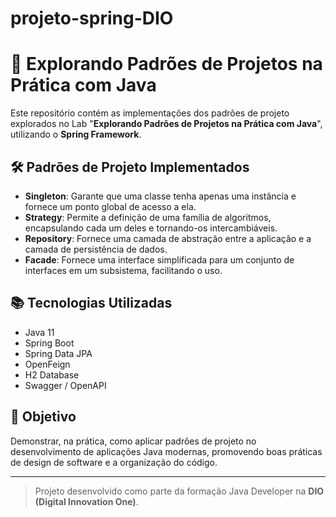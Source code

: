 # projeto-spring-DIO
# 🚀 Explorando Padrões de Projetos na Prática com Java

Este repositório contém as implementações dos padrões de projeto explorados no Lab "**Explorando Padrões de Projetos na Prática com Java**", utilizando o **Spring Framework**.

## 🛠 Padrões de Projeto Implementados

- **Singleton**: Garante que uma classe tenha apenas uma instância e fornece um ponto global de acesso a ela.
- **Strategy**: Permite a definição de uma família de algoritmos, encapsulando cada um deles e tornando-os intercambiáveis.
- **Repository**: Fornece uma camada de abstração entre a aplicação e a camada de persistência de dados.
- **Facade**: Fornece uma interface simplificada para um conjunto de interfaces em um subsistema, facilitando o uso.

## 📚 Tecnologias Utilizadas

- Java 11
- Spring Boot
- Spring Data JPA
- OpenFeign
- H2 Database
- Swagger / OpenAPI

## 🎯 Objetivo

Demonstrar, na prática, como aplicar padrões de projeto no desenvolvimento de aplicações Java modernas, promovendo boas práticas de design de software e a organização do código.

---

> Projeto desenvolvido como parte da formação Java Developer na **DIO (Digital Innovation One)**.
